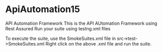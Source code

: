 # ApiAutomation15
API Automation Framework
This is the API AUtomation Framework using Rest Assured
Run your suite using testng.xml files

To execute the suite, use the SmokeSuites.xml file in src->test->SmokeSuites.xml
Right click on the above .xml file and run the suite.
